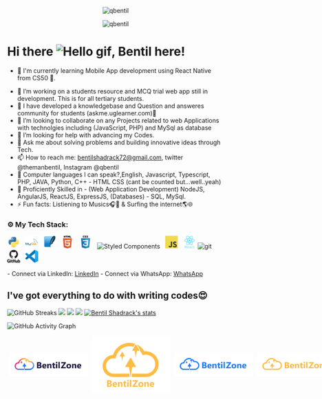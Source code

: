 <p align="center"> <img src="https://komarev.com/ghpvc/?username=qbentil&label=Profile%20views&color=e91e63&style=flat" alt="qbentil" /> </p>
<p align="center"> <img src="https://img.shields.io/github/followers/qbentil?style=social" alt="qbentil" /> </p>

# Hi there <img src="https://user-images.githubusercontent.com/1303154/88677602-1635ba80-d120-11ea-84d8-d263ba5fc3c0.gif" width="28px" alt="Hello gif">, Bentil here!

- 🌱 I'm currently learning Mobile App development using React Native from CS50 💫.
<!-- - 🔭 I have set up a Web Hosting Service and Domain Name Registration Start-up as part of my 2021 Achievements. (🏆) *_www.bentilzone.com_* -->
- 🌱 I’m  working on a students resource and MCQ trial web app still in development. This is for all tertiary students. 
- 🌱 I have developed a knowledgebase and Question and answeres community for students (askme.uglearner.com)🎉
- 👯 I’m looking to collaborate on any Projects related to web Applications with technolgies including (JavaScript, PHP) and MySql as database
- 🤔 I’m looking for help with advancing my Codes.
- 💬 Ask me about solving problems and building innovative ideas through Tech.
- 📫 How to reach me: bentilshadrack72@gmail.com, twitter @themanbentil, Instagram @qbentil
- 🦾 Computer languages I can speak?,English, Javascript, Typescript, PHP, JAVA, Python, C++ - HTML CSS (cant be counted but...well..yeah)
- 🌌 Proficiently Skilled in - (Web Application Development) NodeJS, AngularJS, ReactJS, ExpressJS, (Databases) - SQL, MySql.
- ⚡ Fun facts: Listiening to Musics🎧🎵 & Surfing the internet🌎🌐 
<h3 align="left">⚙ My Tech Stack:</h3>

<p align="left">
<img src="https://raw.githubusercontent.com/devicons/devicon/master/icons/python/python-original.svg" alt="python" width="30" >&nbsp;&nbsp;
<!-- <img src="images/Qt.png" alt="PyQt" width="30" />&nbsp;&nbsp; -->
<img src="https://raw.githubusercontent.com/devicons/devicon/master/icons/mysql/mysql-original-wordmark.svg" alt="mysql" width="30" >&nbsp;&nbsp;
<img src="https://raw.githubusercontent.com/github/explore/2d218e3aa252dc90eef269b34eeec1fbd15dc07e/topics/sqlite/sqlite.png" alt="SQLite" width="30" >&nbsp;&nbsp;
<img src="https://raw.githubusercontent.com/devicons/devicon/master/icons/html5/html5-original-wordmark.svg" alt="html5" width="30" >&nbsp;&nbsp; 
<img src="https://raw.githubusercontent.com/devicons/devicon/master/icons/css3/css3-original-wordmark.svg" alt="css3" width="30" >&nbsp;&nbsp; 
<!-- <img src="https://raw.githubusercontent.com/devicons/devicon/master/icons/sass/sass-original.svg" alt="Sass" width="30" >&nbsp;&nbsp;  -->
<img src="./images/SC-logo.jpg" alt="Styled Components" width="30" >&nbsp;&nbsp; 
<img src="https://raw.githubusercontent.com/devicons/devicon/master/icons/javascript/javascript-original.svg" alt="javascript" width="30" >&nbsp;&nbsp; 
<img src="https://raw.githubusercontent.com/devicons/devicon/master/icons/react/react-original-wordmark.svg" alt="react" width="30"/> 
<img src="https://www.vectorlogo.zone/logos/git-scm/git-scm-icon.svg" alt="git" width="30" > 
<img src="https://raw.githubusercontent.com/devicons/devicon/master/icons/github/github-original-wordmark.svg" alt="mysql" width="30" >&nbsp;&nbsp;
<img src="https://raw.githubusercontent.com/github/explore/80688e429a7d4ef2fca1e82350fe8e3517d3494d/topics/visual-studio-code/visual-studio-code.png" alt="Visual Studio Code" width="30" >
</p>
- Connect via LinkedIn: <a href = "https://www.linkedin.com/in/shadrack-bentil-410422199" target = "_blank">LinkedIn</a>
- Connect via WhatsApp: <a href = "https://wa.me/233556844331?text=Hello%20Bentil!%20I%27m%20coming%20from%20your%20github%20profile" target = "_blank">WhatsApp</a>

## **I've got everything to do with writing codes😍**
![GitHub Streaks](http://github-readme-streak-stats.herokuapp.com?user=qbentil&theme=dracula&hide_border=true)
![](https://github-profile-summary-cards.vercel.app/api/cards/profile-details?username=qbentil&theme=github_dark)
![](https://github-profile-summary-cards.vercel.app/api/cards/repos-per-language?username=qbentil&theme=github_dark)
![](https://github-profile-summary-cards.vercel.app/api/cards/most-commit-language?username=qbentil&theme=github_dark)
[![Bentil Shadrack's stats](https://github-readme-stats.vercel.app/api?username=qbentil&show_icons=true&theme=github_dark)](https://github.com/qbentil)
<!-- [![Top Langs](https://github-readme-stats.vercel.app/api/top-langs/?username=qbentil&layout=compact&langs_count=10&theme=github_dark&hide_border=true&count-private=true)](https://github.com/qbentil) -->
 
![GitHub Activity Graph](https://activity-graph.herokuapp.com/graph?username=qbentil&theme=dracula)  

<!-- ![GitHub metrics](https://metrics.lecoq.io/qbentil)   -->

<!-- Bentilzone Showcase -->
<div style = "display: flex; justify-content: space-around; align-items: center; width: 100vw; ">
  <img src="./BentilZone-logo-04.png" style = "width: 19%" alt="Bentilzone Logo 1">
  <img src="./BentilZone-logo-05.png" style = "width: 19%" alt="Bentilzone Logo 2">
  <img src="./BentilZone-logo-06.png" style = "width: 19%" alt="Bentilzone Logo 3">
  <img src="./BentilZone-logo-07.png" style = "width: 19%" alt="Bentilzone Logo 4">
  <img src="./BentilZone-logo-08.png" style = "width: 19%" alt="Bentilzone Logo 5">
</div>

